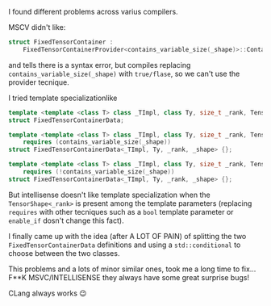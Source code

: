


I found different problems across varius compilers.  

MSCV didn't like:
```cpp
struct FixedTensorContainer :
	FixedTensorContainerProvider<contains_variable_size(_shape)>::Container<_TImpl, Ty, _rank, _shape>
```
and tells there is a syntax error, but compiles replacing `contains_variable_size(_shape)` with `true/flase`, so we can't use the provider tecnique.

I tried template specializationlike
```cpp
template <template <class T> class _TImpl, class Ty, size_t _rank, TensorShape<_rank> _shape>
struct FixedTensorContainerData;

template <template <class T> class _TImpl, class Ty, size_t _rank, TensorShape<_rank> _shape>
	requires (contains_variable_size(_shape))
struct FixedTensorContainerData<_TImpl, Ty, _rank, _shape> {};

template <template <class T> class _TImpl, class Ty, size_t _rank, TensorShape<_rank> _shape>
	requires (!contains_variable_size(_shape))
struct FixedTensorContainerData<_TImpl, Ty, _rank, _shape> {};
```
But intellisense doesn't like template specialization when the `TensorShape<_rank>` is present among the template parameters (replacing `requires` with other tecniques such as a `bool` template parameter or `enable_if` dosn't change this fact).

I finally came up with the idea (after A LOT OF PAIN) of splitting the two `FixedTensorContainerData` definitions and using a `std::conditional` to choose between the two classes.

This problems and a lots of minor similar ones, took me a long time to fix... F**K MSVC/INTELLISENSE they always have some great surprise bugs!

CLang always works :wink: